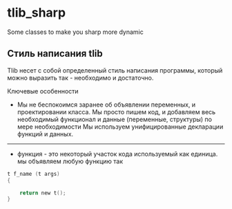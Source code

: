 tlib_sharp
==========

Some classes to make you sharp more dynamic

Стиль написания tlib
--------------------

Tlib несет с собой определенный стиль написания программы, который можно выразить так - необходимо и достаточно.

Ключевые особенности
* Мы не беспокоимся заранее об объявлении переменных, и проектировании класса. Мы просто пишем код, и добавляем весь необходимый функционал и данные (переменные, структуры) по мере необходимости
Мы используем унифицированные декларации функций и данных.
-----------------------------------------
* функция - это некоторый участок кода используемый как единица. мы объявляем любую функцию так 
```c
t f_name (t args)
{

    return new t();
}
```
